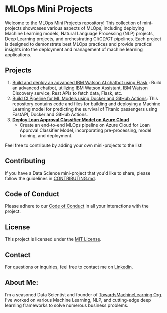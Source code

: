 # MLOps Mini Projects

Welcome to the MLOps Mini Projects repository! This collection of mini-projects showcases various aspects of MLOps, including deploying Machine Learning models, Natural Language Processing (NLP) projects, Deep Learning projects, and orchestrating CI/CD/CT pipelines. Each project is designed to demonstrate best MLOps practices and provide practical insights into the deployment and management of machine learning applications.

## Projects

1. [Build and deploy an advanced IBM Watson AI chatbot using Flask](https://github.com/Praveen76/Build-and-deploy-an-advanced-IBM-Watson-AI-chatbot-using-Flask) : Build an advanced chatbot, utilizing IBM Watson Assistant, IBM Watson Discovery service, Rest APIs to fetch data, Flask, etc.
2. [Build CI Pipeline for ML Models using Docker and GitHub Actions](https://github.com/Praveen76/Build-CI-pipeline-for-ML-models-using-Docker-and-GitHub-Actions): This repository contains code and files for building and deploying a Machine Learning model for predicting the survival of Titanic passengers using FastAPI, Docker and GitHub Actions.
3. [**Deploy Loan Approval Classifier Model on Azure Cloud**](https://github.com/Praveen76/Deploy-Loan-Approval-Classifier-on-Azure-cloud)
   - Create an end-to-end MLOps pipeline on Azure Cloud for Loan Approval Classifier Model, incorporating pre-processing, model training, and deployment.

Feel free to contribute by adding your own mini-projects to the list!

## Contributing

If you have a Data Science mini-project that you'd like to share, please follow the guidelines in [CONTRIBUTING.md](https://github.com/Praveen76/Data-Science-Mini-Projects/blob/main/contributing.md).

## Code of Conduct
Please adhere to our [Code of Conduct](https://github.com/Praveen76/Data-Science-Mini-Projects/blob/main/CODE_OF_CONDUCT.md) in all your interactions with the project.

## License

This project is licensed under the [MIT License](LICENSE).

## Contact

For questions or inquiries, feel free to contact me on [Linkedin](https://www.linkedin.com/in/praveen-kumar-anwla-49169266/).

## **About Me**:
I’m a seasoned Data Scientist and founder of [TowardsMachineLearning.Org](https://towardsmachinelearning.org/). I've worked on various Machine Learning, NLP, and cutting-edge deep learning frameworks to solve numerous business problems.
